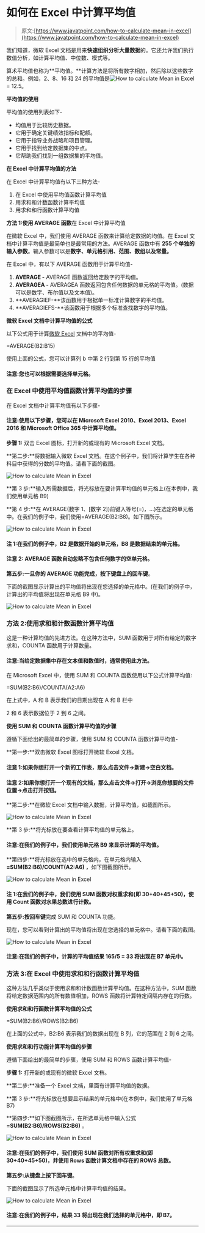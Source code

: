 # 如何在 Excel 中计算平均值

> 原文:[https://www.javatpoint.com/how-to-calculate-mean-in-excel](https://www.javatpoint.com/how-to-calculate-mean-in-excel)

我们知道，微软 Excel 文档是用来**快速组织分析大量数据**的。它还允许我们执行数值分析，如计算平均值、中位数、模式等。

算术平均值也称为**平均值。**计算方法是将所有数字相加，然后除以这些数字的总和。例如，2、8、16 和 24 的平均值是![How to calculate Mean in Excel](img/2254a6f5ed68be156ae5a7f7737a7c9d.png) = 12.5。

**平均值的使用**

平均值的使用列表如下-

*   均值用于比较历史数据。
*   它用于确定关键绩效指标和配额。
*   它用于指导业务战略和项目管理。
*   它用于找到给定数据集的中点。
*   它帮助我们找到一组数据集的平均值。

**在 Excel 中计算平均值的方法**

在 Excel 中计算平均值有以下三种方法-

1.  在 Excel 中使用平均值函数计算平均值
2.  用求和和计数函数计算平均值
3.  用求和和行函数计算平均值

**方法 1:使用 AVERAGE 函数**在 Excel 中计算平均值

在微软 Excel 中，我们使用 AVERAGE 函数来计算给定数据的均值。在 Excel 文档中计算平均值是最简单也是最常用的方法。AVERAGE 函数中有 **255 个单独的输入参数**。输入参数可以是**数字、单元格引用、范围、数组以及常量。**

在 Excel 中，有以下 AVERAGE 函数用于计算平均值-

1.  **AVERAGE -** AVERAGE 函数返回给定数字的平均值。
2.  **AVERAGEA -** AVERAGEA 函数返回包含任何数据的单元格的平均值。(数据可以是数字、布尔值以及文本值)。
3.  **AVERAGIEF-**该函数用于根据单一标准计算数字的平均值。
4.  **AVERAGIEFS-**该函数用于根据多个标准查找数字的平均值。

**微软 Excel 文档中计算平均值的公式**

以下公式用于计算[微软 Excel](https://www.javatpoint.com/excel-tutorial) 文档中的平均值-

=AVERAGE(B2:B15)

使用上面的公式，您可以计算列 b 中第 2 行到第 15 行的平均值

#### 注意:您也可以根据需要选择单元格。

### 在 Excel 中使用平均值函数计算平均值的步骤

在 Excel 文档中计算平均值有以下步骤-

#### 注意:使用以下步骤，您可以在 Microsoft Excel 2010、Excel 2013、Excel 2016 和 Microsoft Office 365 中计算平均值。

**步骤 1:** 双击 Excel 图标，打开新的或现有的 Microsoft Excel 文档。

**第二步:**将数据输入微软 Excel 文档。在这个例子中，我们将计算学生在各种科目中获得的分数的平均值。请看下面的截图。

![How to calculate Mean in Excel](img/db10686e475dc7225a78649f80f6e45f.png)

**第 3 步:**输入所需数据后，将光标放在要计算平均值的单元格上(在本例中，我们使用单元格 B9)

**第 4 步:**在 AVERAGE(数字 1、[数字 2])前键入等号(=)，...)在选定的单元格中。在我们的例子中，我们使用=AVERAGE(B2:B8)。如下图所示。

![How to calculate Mean in Excel](img/8b1d0003b5361428d1e7ff49c9ee0007.png)

#### 注 1:在我们的例子中，B2 是数据开始的单元格，B8 是数据结束的单元格。

#### 注意 2: AVERAGE 函数自动忽略不包含任何数字的空单元格。

**第五步:**一旦你的 AVERAGE 功能完成，按下键盘上的**回车键**。

下面的截图显示计算出的平均值将出现在您选择的单元格中。(在我们的例子中，计算出的平均值将出现在单元格 B9 中)。

![How to calculate Mean in Excel](img/a3f1f837bb5a8eeb4d72834579ae0d3a.png)

### 方法 2:使用求和和计数函数计算平均值

这是一种计算均值的先进方法。在这种方法中，SUM 函数用于对所有给定的数字求和，COUNTA 函数用于计算数量。

#### 注意:当给定数据集中存在文本值和数值时，通常使用此方法。

在 Microsoft Excel 中，使用 SUM 和 COUNTA 函数使用以下公式计算平均值:

=SUM(B2:B6)/COUNTA(A2:A6)

在上式中，A 和 B 表示我们的日期出现在 A 和 B 栏中

2 和 6 表示数据位于 2 到 6 之间。

**使用 SUM 和 COUNTA 函数计算平均值的步骤**

遵循下面给出的最简单的步骤，使用 SUM 和 COUNTA 函数计算平均值-

**第一步:**双击微软 Excel 图标打开微软 Excel 文档。

#### 注意 1:如果你想打开一个新的工作表，那么点击文件->新建->空白文档。

#### 注意 2:如果你想打开一个现有的文档，那么点击文件->打开->浏览你想要的文件位置->点击打开按钮。

**第二步:**在微软 Excel 文档中输入数据，计算平均值，如截图所示。

![How to calculate Mean in Excel](img/2e427930753380b8600a3b1996907faf.png)

**第 3 步:**将光标放在要查看计算平均值的单元格上。

#### 注意:在我们的例子中，我们使用单元格 B9 来显示计算的平均值。

**第四步:**将光标放在选中的单元格内，在单元格内输入 **=SUM(B2:B6)/COUNT(A2:A6)** ，如下图截图所示。

![How to calculate Mean in Excel](img/49d2d91a188665b7f73d18b741256524.png)

#### 注 1:在我们的例子中，我们使用 SUM 函数对权重求和(即 30+40+45+50)，使用 Count 函数对水果总数进行计数。

**第五步:**按**回车键**完成 SUM 和 COUNTA 功能。

现在，您可以看到计算出的平均值将出现在您选择的单元格中。请看下面的截图。

![How to calculate Mean in Excel](img/e77d5cb903358ee6ffbd11b69b5f3f6d.png)

#### 注意:在我们的例子中，计算的平均值结果 165/5 = 33 将出现在 B7 单元中。

### 方法 3:在 Excel 中使用求和和行函数计算平均值

这种方法几乎类似于使用求和和计数函数计算平均值。在这种方法中，SUM 函数将给定数据范围内的所有数值相加，ROWS 函数将计算特定间隔内存在的行数。

**使用求和和行函数计算平均值的公式**

=SUM(B2:B6)/ROWS(B2:B6)

在上面的公式中，B2:B6 表示我们的数据出现在 B 列，它的范围在 2 到 6 之间。

**使用求和和行功能计算平均值的步骤**

遵循下面给出的最简单的步骤，使用 SUM 和 ROWS 函数计算平均值-

**步骤 1:** 打开新的或现有的微软 Excel 文档。

**第二步:**准备一个 Excel 文档，里面有计算平均值的数据。

**第 3 步:**将光标放在想要显示结果的单元格中(在本例中，我们使用了单元格 B7)

**第四步:**如下图截图所示，在所选单元格中输入公式 **=SUM(B2:B6)/ROWS(B2:B6)** 。

![How to calculate Mean in Excel](img/b1436b86eda31893740306ed69475bcb.png)

#### 注意:在我们的例子中，我们使用 SUM 函数对所有权重求和(即 30+40+45+50)，并使用 Rows 函数计算文档中存在的 ROWS 总数。

**第五步:**从键盘上按下**回车键**。

下面的截图显示了所选单元格中计算平均值的结果。

![How to calculate Mean in Excel](img/ba32d5ff90e4387bf8192708f6615f27.png)

#### 注意:在我们的例子中，结果 33 将出现在我们选择的单元格中，即 B7。

* * *